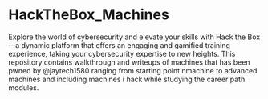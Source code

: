 # HackTheBox_Machines
 Explore the world of cybersecurity and elevate your skills with Hack the Box—a dynamic platform that offers an engaging and gamified training experience, taking your cybersecurity expertise to new heights.
 This repository contains walkthrough and writeups of machines that has been pwned by @jaytech1580 ranging from starting point nmachine to advanced machines and including machines i hack while studying the career path modules.
